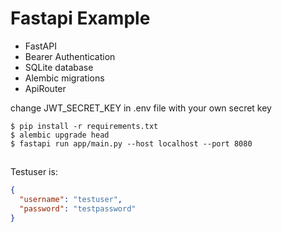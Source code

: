# Fastapi Example
* FastAPI
* Bearer Authentication
* SQLite database
* Alembic migrations
* ApiRouter

change JWT_SECRET_KEY in .env file with your own secret key

```shell
$ pip install -r requirements.txt
$ alembic upgrade head
$ fastapi run app/main.py --host localhost --port 8080
```

##
Testuser is:
```json
{
  "username": "testuser",
  "password": "testpassword"
}
```